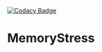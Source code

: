[![Codacy Badge](https://api.codacy.com/project/badge/Grade/e5a82113d9884ae8acf6ce2b8cfa204b)](https://www.codacy.com/manual/lfebatis/MemoryStress?utm_source=github.com&amp;utm_medium=referral&amp;utm_content=LucasFebatis/MemoryStress&amp;utm_campaign=Badge_Grade)

# MemoryStress
